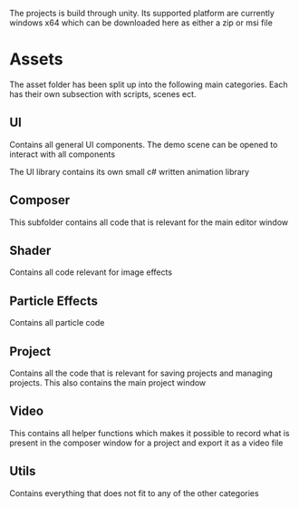 The projects is build through unity. Its supported platform are currently windows x64 which can be downloaded here as either a zip or msi file


# Assets
The asset folder has been split up into the following main categories. Each has their own subsection with scripts, scenes ect.

## UI
Contains all general UI components. The demo scene can be opened to interact with all components

The UI library contains its own small c# written animation library 

## Composer
This subfolder contains all code that is relevant for the main editor window

## Shader
Contains all code relevant for image effects

## Particle Effects
Contains all particle code

## Project
Contains all the code that is relevant for saving projects and managing projects. This also contains the main project window

## Video
This contains all helper functions which makes it possible to record what is present in the composer window for a project and export it as a video file

## Utils
Contains everything that does not fit to any of the other categories 